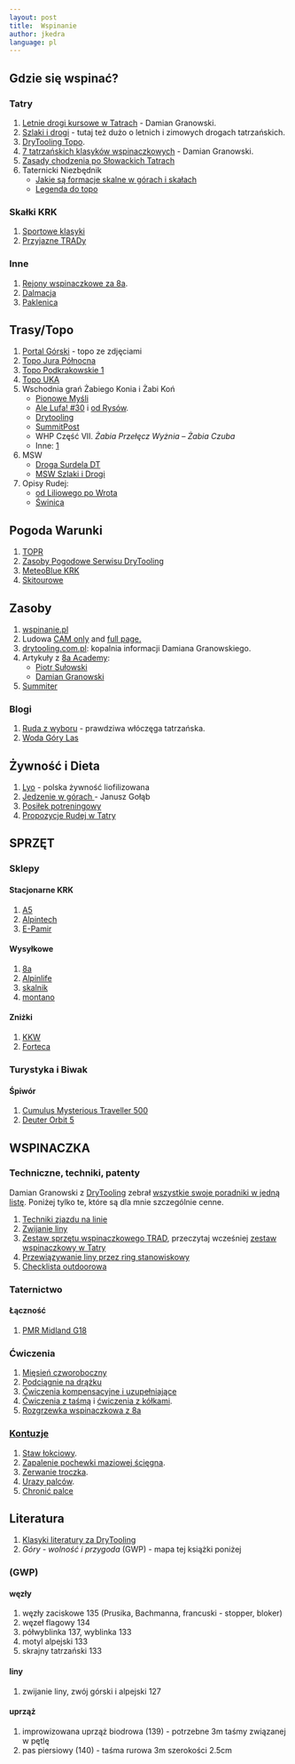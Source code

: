 ```yaml
---
layout: post
title:  Wspinanie
author: jkedra
language: pl
---
```


## Gdzie się wspinać?

### Tatry

1. [Letnie drogi kursowe w Tatrach][gran-tatr-let1] -
    Damian Granowski.
2. [Szlaki i drogi](http://szlakiidrogi.pl/) -
    tutaj też dużo o letnich i zimowych drogach tatrzańskich.
3. [DryTooling Topo][dt-topo-tatry].
4. [7 tatrzańskich klasyków wspinaczkowych][8a-topo-tatry] - Damian Granowski.
5. [Zasady chodzenia po Słowackich Tatrach](http://www.gory.info/artyk.php?id=182)
6. Taternicki Niezbędnik
   * [Jakie są formacje skalne w górach i skałach][dt-formacje]
   * [Legenda do topo][dt-topo-legenda]

### Skałki KRK

1. [Sportowe klasyki](http://winterclimb.com/hydepark/item/26-the-best-climbing-routes-near-of-cracow)
2. [Przyjazne TRADy](http://winterclimb.com/hydepark/item/28-tradowe-klasyki-pod-krakowem)

### Inne

1. [Rejony wspinaczkowe za 8a][8a-rejony].
2. [Dalmacja](http://dalmatiaclimbing.com/)
3. [Paklenica](http://www.paklenica-croatia.com/)


## Trasy/Topo

1. [Portal Górski](http://topo.portalgorski.pl/) - topo ze zdjęciami
2. [Topo Jura Północna](http://topojura.dz.pl/)
3. [Topo Podkrakowskie 1](http://climbing.ovh.org/index.html)
4. [Topo UKA](http://topo.uka.pl/content/topo/morskie_oko/morskie_oko.php)
5. Wschodnia grań Żabiego Konia i Żabi Koń
    * [Pionowe Myśli](http://pionowemysli.pl/topotatry/zabi-kon-wschodnia-gran/)
    * [Ale Lufa! #30](https://www.youtube.com/watch?v=ZBamuYEuJ30) i [od Rysów](https://www.youtube.com/watch?v=Cv7lHlp5CMQ).
    * [Drytooling](http://drytooling.com.pl/baza/gory/6442-zabi-kon)
    * [SummitPost](http://www.summitpost.org/zabi-kon/501224)
    * WHP Część VII. *Żabia Przełęcz Wyżnia – Żabia Czuba*
    * Inne: [1](http://footsteps.cba.pl/zabi-kon-grania/)
6. MSW
    * [Droga Surdela DT](http://drytooling.com.pl/baza/topo/tatry/6396-surdel-mieguszowiecki-szczyt-wielki)
    * [MSW Szlaki i Drogi](http://szlakiidrogi.pl/mieguszowiecki-szczyt-wielki-sciana-wschodnia-jedna-sciana-trzy-drogi/)
7. Opisy Rudej:
    * [od Liliowego po Wrota](http://www.rudazwyboru.pl/2016/09/uff-off-czyli-upalny-offroad-od.html)
    * [Świnica](http://www.rudazwyboru.pl/2016/12/swinica-opis-szlaku.html)


## Pogoda Warunki

1. [TOPR](http://pogoda.topr.pl)
2. [Zasoby Pogodowe Serwisu DryTooling](http://drytooling.com.pl/pogoda-w-gorach)
3. [MeteoBlue KRK](https://www.meteoblue.com/pl/pogoda/prognoza/multimodel/krak%C3%B3w_polska_3094802?fcstlength=144)
4. [Skitourowe](http://skitourowezakopane.pl/)

## Zasoby

1. [wspinanie.pl](http://wspinanie.pl/)
2. Ludowa [CAM only](/static/ludowa.html) and
   [full page.](http://www.cwf.pl/kamera-live)
3. [drytooling.com.pl](http://drytooling.com.pl): kopalnia informacji
   Damiana Granowskiego.
4. Artykuły z [8a Academy][8a-academy]:
   * [Piotr Sułowski][8a-piotr-sulowski]
   * [Damian Granowski][8a-damian-granowski]
5. [Summiter](http://summiter.pl/)

### Blogi

1. [Ruda z wyboru](http://www.rudazwyboru.pl/) - prawdziwa włóczęga tatrzańska.
1. [Woda Góry Las](http://wodagorylas.pl/category/blog-turystyczny/)

## Żywność i Dieta

1. [Lyo](https://lyofood.pl/) - polska żywność liofilizowana 
2. [Jedzenie w górach ](http://8a.pl/8academy/jedzenie-gorach-ilosc-zabrac-wyprawe/) -
  Janusz Gołąb
3. [Posiłek potreningowy](https://wspinacz.wordpress.com/2013/04/18/wazny-posilek-posilek-po-treningowy/)
4. [Propozycje Rudej w Tatry](http://www.rudazwyboru.pl/2015/12/10-nawet-11-pomysow-na-szame-w-gorach.html)

## SPRZĘT

### Sklepy

#### Stacjonarne KRK

1. [A5](http://a5.sklep.pl)
2. [Alpintech](http://alpintech.pl/)
2. [E-Pamir](http://e-pamir.pl/)

#### Wysyłkowe

1. [8a](http://8a.pl)
2. [Alpinlife](http://www.alpinlife.pl/)
4. [skalnik](http://skalnik.pl/)
3. [montano](http://montano.pl/)

#### Zniżki

1. [KKW](http://www.kw.krakow.pl/o-klubie/czlonkowskie/znizki.html)
2. [Forteca](https://www.facebook.com/cwforteca/app/352601181451872/)

### Turystyka i Biwak

#### Śpiwór

1. [Cumulus Mysterious Traveller 500](http://cumulus.pl/pl/kategorie/spiwory/mysterious-traveller-500?gid=22&vid=6)
2. [Deuter Orbit 5](http://taternik-sklep.pl/spiwor-deuter-orbit-5-375.html)


## WSPINACZKA

### Techniczne, techniki, patenty

Damian Granowski z [DryTooling][drytooling] zebrał
[wszystkie swoje poradniki w jedną listę][dt-por-set].
Poniżej tylko te, które są dla mnie szczególnie cenne.

1. [Techniki zjazdu na linie][zjazd1]
2. [Zwijanie liny](http://drytooling.com.pl/serwis/art/patenty/7308-jak-zwijac-line-wspinaczkowa)
2. [Zestaw sprzętu wspinaczkowego TRAD](http://drytooling.com.pl/serwis/art/szpej/7361-zestaw-sprzetu-wspinaczkowego-trad-w-skalki), przeczytaj wcześniej [zestaw wspinaczkowy w Tatry][dt-set-tatry]
3. [Przewiązywanie liny przez ring stanowiskowy](http://drytooling.com.pl/serwis/art/patenty/2432-przewiazywanie-liny-przez-ring-zjazdowy)
4. [Checklista outdoorowa](http://drytooling.com.pl/serwis/art/patenty/7264-checklista-sprzetu-na-trekking-wspinanie?showall=&start=1)

### Taternictwo

#### Łączność

1. [PMR Midland G18](http://www.alan.pl/radiokomunikacja/produkt/680/radio_pmr_midland_g18_ip67_accu_li_ion)

### Ćwiczenia

1. [Mięsień czworoboczny](https://wspinacz.wordpress.com/2016/10/15/jak-i-po-co-trenowac-miesien-czworoboczny/)
2. [Podciągnie na drążku](https://wspinacz.wordpress.com/2013/10/16/podciaganie-na-drazku/)
2. [Ćwiczenia kompensacyjne i uzupełniające](http://drytooling.com.pl/serwis/art/trening/2113-10-cwiczen-kompensacyjnych-i-uzupelniajacych)
3. [Ćwiczenia z taśmą](http://drytooling.com.pl/serwis/art/trening/6725-cwiczenia-z-elastycznymi-tasmami) i [ćwiczenia z kółkami](http://drytooling.com.pl/serwis/art/trening/7352-trening-na-kolkach-gimnastycznych).
4. [Rozgrzewka wspinaczkowa z 8a](http://8a.pl/8academy/optymalna-rozgrzewka-wspinaczkowa/)

### [Kontuzje](http://wspinanie.pl/tag/abc-pierwszej-pomocy-przy-kontuzjach/)

1. [Staw łokciowy](http://wspinanie.pl/2011/02/kontuzje-stawu-lokciowego/).
2. [Zapalenie pochewki maziowej ścięgna](http://wspinanie.pl/2011/01/kontuzje-zapalenie-pochewki-maziowej-sciegna/).
3. [Zerwanie troczka](http://wspinanie.pl/2011/03/abc-pierwszej-pomocy-zerwanie-troczka/).
4. [Urazy palców](http://wspinanie.pl/2011/01/najsilniejsze-palce-na-swiecie/).
5. [Chronić palce](http://wspinanie.pl/brytan/brytan-nr-14/paluszki-jak-je-chronic/)

## Literatura

1. [Klasyki literatury za DryTooling](http://drytooling.com.pl/serwis/art/artykuly/7059-dobra-literatura-gorska)
2. _Góry - wolność i przygoda_ (GWP) - mapa tej książki poniżej

### (GWP)

#### węzły

1. węzły zaciskowe 135 (Prusika, Bachmanna, francuski - stopper, bloker)
2. węzeł flagowy 134
3. półwyblinka 137, wyblinka 133
4. motyl alpejski 133
5. skrajny tatrzański 133

#### liny

1. zwijanie liny, zwój górski i alpejski 127

#### uprząż

1. improwizowana uprząż biodrowa (139) - potrzebne 3m taśmy związanej w pętlę
2. pas piersiowy (140) - taśma rurowa 3m szerokości 2.5cm

[zjazd1]: http://drytooling.com.pl/serwis/art/patenty/7025-poradnik-wspinaczkowy-zjazd-na-linie
[gran-tatr-let1]: http://drytooling.com.pl/serwis/art/artykuly/6436-wybrane-drogi-kursowe-tatry-lato
[drytooling]: http://drytooling.com.pl/
[dt-por-set]: http://drytooling.com.pl/serwis/art/artykuly/6924-zbior-poradnikow-wspinaczkowych
[dt-set-tatry]: http://drytooling.com.pl/serwis/art/patenty/2289-zestaw-standardowy-do-wspinaczki-w-tatrach
[dt-topo-tatry]: http://drytooling.com.pl/baza/topo/tatry

[8a-academy]: http://8a.pl/8academy/
[8a-topo-tatry]: http://8a.pl/8academy/drogi-wspinaczkowe-w-tatrach/
[8a-rejony]: http://8a.pl/8academy/kategorie/wspinaczka/rejony/
[8a-piotr-sulowski]: http://8a.pl/8academy/author/piotr-sulowski/
[8a-damian-granowski]: http://8a.pl/8academy/author/damian-granowski/

[dt-formacje]: http://drytooling.com.pl/serwis/art/artykuly/988-formacje-skalne-w-skalkach-gorach
[dt-topo-legenda]: http://drytooling.com.pl/serwis/art/artykuly/6435-schemat-drogi-topo-wspinaczkowe
